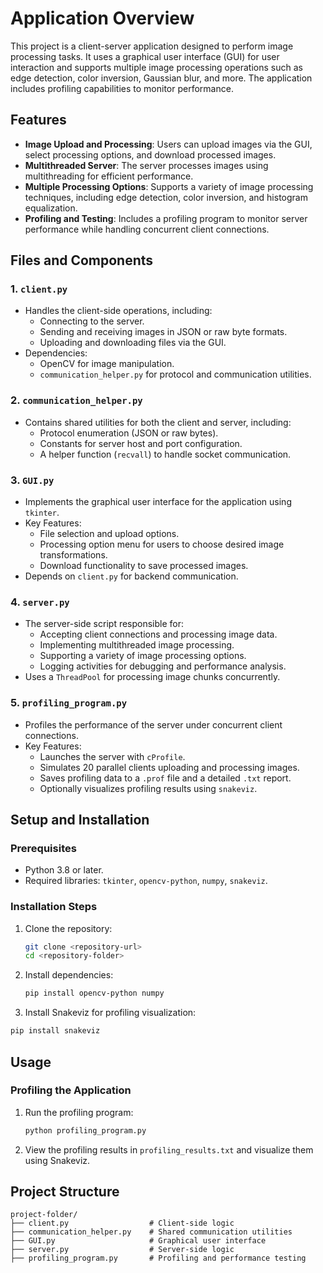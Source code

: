 # Application Overview

This project is a client-server application designed to perform image processing tasks. It uses a graphical user interface (GUI) for user interaction and supports multiple image processing operations such as edge detection, color inversion, Gaussian blur, and more. The application includes profiling capabilities to monitor performance.

## Features

- **Image Upload and Processing**: Users can upload images via the GUI, select processing options, and download processed images.
- **Multithreaded Server**: The server processes images using multithreading for efficient performance.
- **Multiple Processing Options**: Supports a variety of image processing techniques, including edge detection, color inversion, and histogram equalization.
- **Profiling and Testing**: Includes a profiling program to monitor server performance while handling concurrent client connections.

## Files and Components

### 1. `client.py`
- Handles the client-side operations, including:
  - Connecting to the server.
  - Sending and receiving images in JSON or raw byte formats.
  - Uploading and downloading files via the GUI.
- Dependencies:
  - OpenCV for image manipulation.
  - `communication_helper.py` for protocol and communication utilities.

### 2. `communication_helper.py`
- Contains shared utilities for both the client and server, including:
  - Protocol enumeration (JSON or raw bytes).
  - Constants for server host and port configuration.
  - A helper function (`recvall`) to handle socket communication.

### 3. `GUI.py`
- Implements the graphical user interface for the application using `tkinter`.
- Key Features:
  - File selection and upload options.
  - Processing option menu for users to choose desired image transformations.
  - Download functionality to save processed images.
- Depends on `client.py` for backend communication.

### 4. `server.py`
- The server-side script responsible for:
  - Accepting client connections and processing image data.
  - Implementing multithreaded image processing.
  - Supporting a variety of image processing options.
  - Logging activities for debugging and performance analysis.
- Uses a `ThreadPool` for processing image chunks concurrently.

### 5. `profiling_program.py`
- Profiles the performance of the server under concurrent client connections.
- Key Features:
  - Launches the server with `cProfile`.
  - Simulates 20 parallel clients uploading and processing images.
  - Saves profiling data to a `.prof` file and a detailed `.txt` report.
  - Optionally visualizes profiling results using `snakeviz`.

## Setup and Installation

### Prerequisites
- Python 3.8 or later.
- Required libraries: `tkinter`, `opencv-python`, `numpy`, `snakeviz`.

### Installation Steps
1. Clone the repository:
   ```bash
   git clone <repository-url>
   cd <repository-folder>
   ```
2. Install dependencies:
   ```bash
   pip install opencv-python numpy
   ```
3.  Install Snakeviz for profiling visualization:
   ```bash
   pip install snakeviz
   ```

## Usage

### Profiling the Application
1. Run the profiling program:
   ```bash
   python profiling_program.py
   ```
2. View the profiling results in `profiling_results.txt` and visualize them using Snakeviz.

## Project Structure
```
project-folder/
├── client.py                  # Client-side logic
├── communication_helper.py    # Shared communication utilities
├── GUI.py                     # Graphical user interface
├── server.py                  # Server-side logic
├── profiling_program.py       # Profiling and performance testing
```

